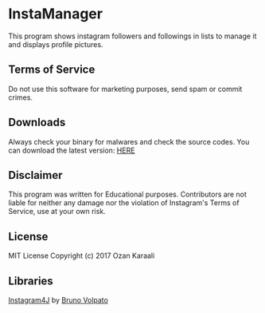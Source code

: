 # InstaManager
This program shows instagram followers and followings in lists to manage it and displays profile pictures.

## Terms of Service
Do not use this software for marketing purposes, send spam or commit crimes.

## Downloads
Always check your binary for malwares and check the source codes.
You can download the latest version: [HERE](https://github.com/ozankaraali/InstaManager/releases)

## Disclaimer
This program was written for Educational purposes. Contributors are not liable for neither any damage nor the violation of Instagram's Terms of Service, use at your own risk.

## License
MIT License
Copyright (c) 2017 Ozan Karaali

## Libraries
[Instagram4J](https://github.com/brunocvcunha/instagram4j) by [Bruno Volpato](https://github.com/brunocvcunha)
